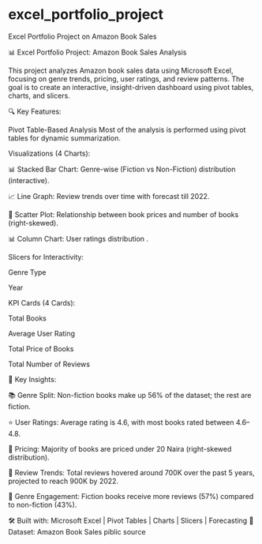 # excel_portfolio_project
Excel Portfolio Project on Amazon Book Sales

📊 Excel Portfolio Project: Amazon Book Sales Analysis

This project analyzes Amazon book sales data using Microsoft Excel, focusing on genre trends, pricing, user ratings, and review patterns. The goal is to create an interactive, insight-driven dashboard using pivot tables, charts, and slicers.

🔍 Key Features:

Pivot Table-Based Analysis
Most of the analysis is performed using pivot tables for dynamic summarization.

Visualizations (4 Charts):

📊 Stacked Bar Chart: Genre-wise (Fiction vs Non-Fiction) distribution (interactive).

📈 Line Graph: Review trends over time with forecast till 2022.

🔵 Scatter Plot: Relationship between book prices and number of books (right-skewed).

📊 Column Chart: User ratings distribution .

Slicers for Interactivity:

Genre Type

Year

KPI Cards (4 Cards):

Total Books

Average User Rating

Total Price of Books

Total Number of Reviews

📌 Key Insights:

📚 Genre Split: Non-fiction books make up 56% of the dataset; the rest are fiction.

⭐ User Ratings: Average rating is 4.6, with most books rated between 4.6–4.8.

💸 Pricing: Majority of books are priced under 20 Naira (right-skewed distribution).

📝 Review Trends: Total reviews hovered around 700K over the past 5 years, projected to reach 900K by 2022.

📖 Genre Engagement: Fiction books receive more reviews (57%) compared to non-fiction (43%).

🛠️ Built with: Microsoft Excel | Pivot Tables | Charts | Slicers | Forecasting
📁 Dataset: Amazon Book Sales piblic source

